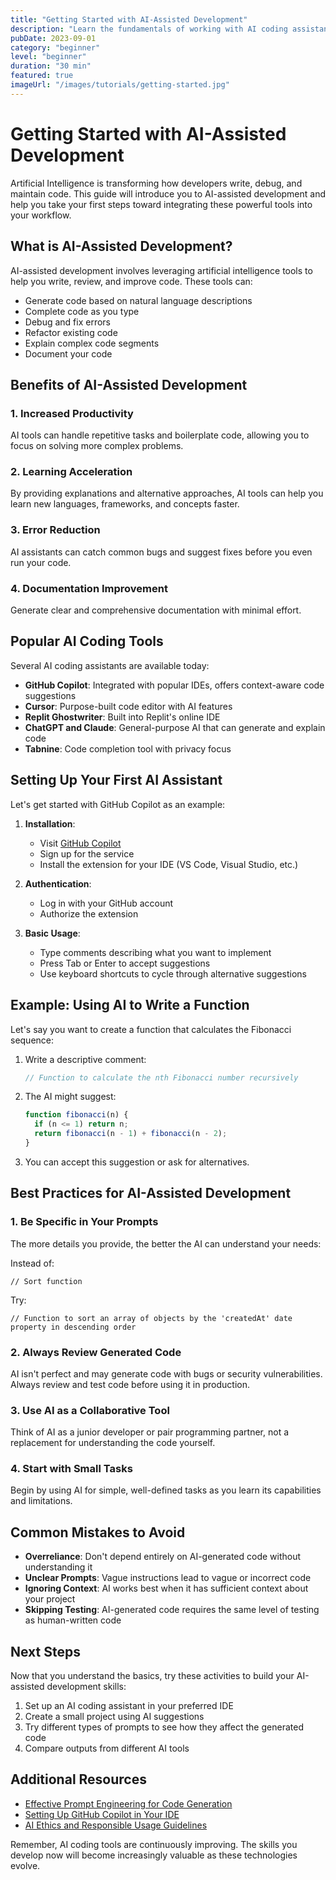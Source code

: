 ```yaml
---
title: "Getting Started with AI-Assisted Development"
description: "Learn the fundamentals of working with AI coding assistants"
pubDate: 2023-09-01
category: "beginner"
level: "beginner"
duration: "30 min"
featured: true
imageUrl: "/images/tutorials/getting-started.jpg"
---
```


# Getting Started with AI-Assisted Development

Artificial Intelligence is transforming how developers write, debug, and maintain code. This guide will introduce you to AI-assisted development and help you take your first steps toward integrating these powerful tools into your workflow.

## What is AI-Assisted Development?

AI-assisted development involves leveraging artificial intelligence tools to help you write, review, and improve code. These tools can:

- Generate code based on natural language descriptions
- Complete code as you type
- Debug and fix errors
- Refactor existing code
- Explain complex code segments
- Document your code

## Benefits of AI-Assisted Development

### 1. Increased Productivity

AI tools can handle repetitive tasks and boilerplate code, allowing you to focus on solving more complex problems.

### 2. Learning Acceleration

By providing explanations and alternative approaches, AI tools can help you learn new languages, frameworks, and concepts faster.

### 3. Error Reduction

AI assistants can catch common bugs and suggest fixes before you even run your code.

### 4. Documentation Improvement

Generate clear and comprehensive documentation with minimal effort.

## Popular AI Coding Tools

Several AI coding assistants are available today:

- **GitHub Copilot**: Integrated with popular IDEs, offers context-aware code suggestions
- **Cursor**: Purpose-built code editor with AI features
- **Replit Ghostwriter**: Built into Replit's online IDE
- **ChatGPT and Claude**: General-purpose AI that can generate and explain code
- **Tabnine**: Code completion tool with privacy focus

## Setting Up Your First AI Assistant

Let's get started with GitHub Copilot as an example:

1. **Installation**:
   - Visit [GitHub Copilot](https://github.com/features/copilot)
   - Sign up for the service
   - Install the extension for your IDE (VS Code, Visual Studio, etc.)

2. **Authentication**:
   - Log in with your GitHub account
   - Authorize the extension

3. **Basic Usage**:
   - Type comments describing what you want to implement
   - Press Tab or Enter to accept suggestions
   - Use keyboard shortcuts to cycle through alternative suggestions

## Example: Using AI to Write a Function

Let's say you want to create a function that calculates the Fibonacci sequence:

1. Write a descriptive comment:
   ```javascript
   // Function to calculate the nth Fibonacci number recursively
   ```

2. The AI might suggest:
   ```javascript
   function fibonacci(n) {
     if (n <= 1) return n;
     return fibonacci(n - 1) + fibonacci(n - 2);
   }
   ```

3. You can accept this suggestion or ask for alternatives.

## Best Practices for AI-Assisted Development

### 1. Be Specific in Your Prompts

The more details you provide, the better the AI can understand your needs:

Instead of:
```
// Sort function
```

Try:
```
// Function to sort an array of objects by the 'createdAt' date property in descending order
```

### 2. Always Review Generated Code

AI isn't perfect and may generate code with bugs or security vulnerabilities. Always review and test code before using it in production.

### 3. Use AI as a Collaborative Tool

Think of AI as a junior developer or pair programming partner, not a replacement for understanding the code yourself.

### 4. Start with Small Tasks

Begin by using AI for simple, well-defined tasks as you learn its capabilities and limitations.

## Common Mistakes to Avoid

- **Overreliance**: Don't depend entirely on AI-generated code without understanding it
- **Unclear Prompts**: Vague instructions lead to vague or incorrect code
- **Ignoring Context**: AI works best when it has sufficient context about your project
- **Skipping Testing**: AI-generated code requires the same level of testing as human-written code

## Next Steps

Now that you understand the basics, try these activities to build your AI-assisted development skills:

1. Set up an AI coding assistant in your preferred IDE
2. Create a small project using AI suggestions
3. Try different types of prompts to see how they affect the generated code
4. Compare outputs from different AI tools

## Additional Resources

- [Effective Prompt Engineering for Code Generation](/learn/prompt-engineering)
- [Setting Up GitHub Copilot in Your IDE](/learn/github-copilot-setup)
- [AI Ethics and Responsible Usage Guidelines](/learn/ai-ethics)

Remember, AI coding tools are continuously improving. The skills you develop now will become increasingly valuable as these technologies evolve.